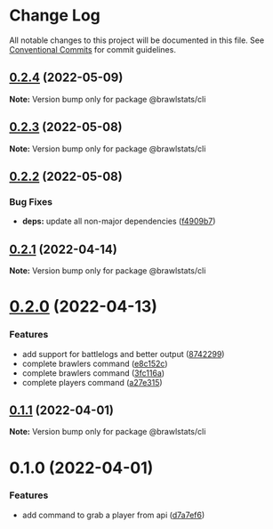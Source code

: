 # Change Log

All notable changes to this project will be documented in this file.
See [Conventional Commits](https://conventionalcommits.org) for commit guidelines.

## [0.2.4](https://github.com/SpecteraLabs/npm-packages/compare/@brawlstats/cli@0.2.3...@brawlstats/cli@0.2.4) (2022-05-09)

**Note:** Version bump only for package @brawlstats/cli





## [0.2.3](https://github.com/SpecteraLabs/npm-packages/compare/@brawlstats/cli@0.2.2...@brawlstats/cli@0.2.3) (2022-05-08)

**Note:** Version bump only for package @brawlstats/cli





## [0.2.2](https://github.com/SpecteraLabs/npm-packages/compare/@brawlstats/cli@0.2.1...@brawlstats/cli@0.2.2) (2022-05-08)


### Bug Fixes

* **deps:** update all non-major dependencies ([f4909b7](https://github.com/SpecteraLabs/npm-packages/commit/f4909b70c44899dbbb802714434db4b48cc7b288))





## [0.2.1](https://github.com/SpecteraLabs/npm-packages/compare/@brawlstats/cli@0.2.0...@brawlstats/cli@0.2.1) (2022-04-14)

**Note:** Version bump only for package @brawlstats/cli





# [0.2.0](https://github.com/SpecteraLabs/npm-packages/compare/@brawlstats/cli@0.1.1...@brawlstats/cli@0.2.0) (2022-04-13)


### Features

* add support for battlelogs and better output ([8742299](https://github.com/SpecteraLabs/npm-packages/commit/87422996d4c0f6516f2598ef1337a3759e4ba3f3))
* complete brawlers command ([e8c152c](https://github.com/SpecteraLabs/npm-packages/commit/e8c152c84dd92a4f124f88693a4deda4fb5b4b12))
* complete brawlers command ([3fc116a](https://github.com/SpecteraLabs/npm-packages/commit/3fc116ad2c9c0362466106ae97aacd0cb6efa245))
* complete players command ([a27e315](https://github.com/SpecteraLabs/npm-packages/commit/a27e31508aa0e6d2bda8b81108831f62cb2ffa47))





## [0.1.1](https://github.com/SpecteraLabs/npm-packages/compare/@brawlstats/cli@0.1.0...@brawlstats/cli@0.1.1) (2022-04-01)

**Note:** Version bump only for package @brawlstats/cli





# 0.1.0 (2022-04-01)


### Features

* add command to grab a player from api ([d7a7ef6](https://github.com/SpecteraLabs/npm-packages/commit/d7a7ef6885a99431edb4b5b3a0e6d844607e5c50))

